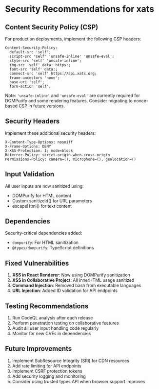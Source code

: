 # Security Recommendations for xats

## Content Security Policy (CSP)

For production deployments, implement the following CSP headers:

```
Content-Security-Policy: 
  default-src 'self';
  script-src 'self' 'unsafe-inline' 'unsafe-eval';
  style-src 'self' 'unsafe-inline';
  img-src 'self' data: https:;
  font-src 'self' data:;
  connect-src 'self' https://api.xats.org;
  frame-ancestors 'none';
  base-uri 'self';
  form-action 'self';
```

Note: `'unsafe-inline'` and `'unsafe-eval'` are currently required for DOMPurify and some rendering features. Consider migrating to nonce-based CSP in future versions.

## Security Headers

Implement these additional security headers:

```
X-Content-Type-Options: nosniff
X-Frame-Options: DENY
X-XSS-Protection: 1; mode=block
Referrer-Policy: strict-origin-when-cross-origin
Permissions-Policy: camera=(), microphone=(), geolocation=()
```

## Input Validation

All user inputs are now sanitized using:
- DOMPurify for HTML content
- Custom sanitizeId() for URL parameters
- escapeHtml() for text content

## Dependencies

Security-critical dependencies added:
- `dompurify`: For HTML sanitization
- `@types/dompurify`: TypeScript definitions

## Fixed Vulnerabilities

1. **XSS in React Renderer**: Now using DOMPurify sanitization
2. **XSS in Collaborative Project**: All innerHTML usage sanitized
3. **Command Injection**: Removed bash from executable languages
4. **URL Injection**: Added ID validation for API endpoints

## Testing Recommendations

1. Run CodeQL analysis after each release
2. Perform penetration testing on collaborative features
3. Audit all user input handling code regularly
4. Monitor for new CVEs in dependencies

## Future Improvements

1. Implement SubResource Integrity (SRI) for CDN resources
2. Add rate limiting for API endpoints
3. Implement CSRF protection tokens
4. Add security logging and monitoring
5. Consider using trusted types API when browser support improves